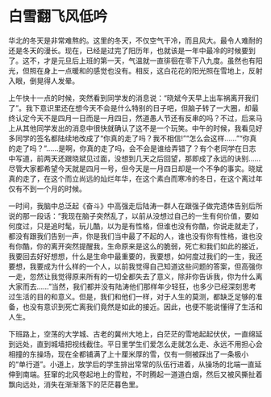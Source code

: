 # 白雪翻飞风低吟

华北的冬天是非常难熬的。这里的冬天，不仅空气干冷，而且风大。最令人难耐的还是冬天的漫长。现在，已经是过完了阳历年，也就该是一年中最冷的时候要到了。这不，才是元旦后上班的第一天，气温就一直徘徊在零下八九度。虽然也有阳光，但照在身上一点暖和的感觉也没有。相反，这白花花的阳光照在雪地上，反射入眼，倒晃得人发晕。
 
上午快十一点的时候，突然看到同学发的消息说：“晓斌今天早上出车祸离开我们了”。我下意识里还在想今天不会是什么特别的日子吧，但脑子转了一大圈，却最终认定今天不是四月一日而是一月四日，然道愚人节还有反串的吗？不过，后来马上从其他同学发出的消息中很快就确认了这不是一个玩笑。中午的时候，我看见好多同学的签名都陆续地改成了“你真的走了吗？我不相信!”“怎么会这样……”“你真的走了吗？”……是啊，你真的走了吗，会不会是谁给弄错了？有个老同学在日志中写道，前两天还跟晓斌见过面，没想到几天之后回望，那即成了永远的诀别……尽管大家都希望今天就是四月一号，但今天是一月四日却是一个不争的事实。晓斌真的走了，在这个而立尚远的灿烂年华，在这个素白而寒冷的冬日，在这个离过年仅有不到一个月的时候。
 
一时间，我脑中总泛起《奋斗》中高强走后陆涛一群人在跟强子做完遗体告别后所说的那一段话：“我现在脑子突然乱了，以前从没想过自己的一生有何价值，要如何度过，只是追时髦，玩儿酷，以为是有性格，但谁也没有你酷，你说走就走了，都没有跟我们告别一声，你是我们当中最了不起的人，谁也没有你有性格，谁也没有你酷，你的离开突然提醒我，生命原来是这么的脆弱，死亡和我们如此的接近，我要回去好好想想，什么是生命中最重要的，我要想，如何度过我们的一生，我还要想，我要成为什么样的一个人，以前我觉得自己知道这些问题的答案，但高强你一走，忽然让我觉得原来所有的一切全都失去了意义，除非你告诉我，你为什么离大家而去……”当然，我们都并没有陆涛他们那样年少轻狂，也多少已经深刻思考过生活的目的和意义。但是，我们和他们一样，对于人生的莫测，都缺乏足够的准备，也没有意识到死亡离我们竟然是如此的接近。因此，也便不能说懂得了生活和人生。
 
下班路上，空荡的大学城、古老的冀州大地上，白茫茫的雪地起起伏伏，一直绵延到远处，直到城墙把视线截住。平日里学生们爱怎么走就怎么走、永远不用担心会相撞的东操场，现在全都铺满了上十厘米厚的雪，仅有一侧被踩出了一条极小的“单行道”。小道上，放学后的学生排出常常的队伍行进着，从操场的北端一直延伸到南端。狂窜的北风卷起地上的雪粒，不时腾起一道道白烟，然后又被风撕扯着飘向远处，消失在渐渐落下的茫茫暮色里。
